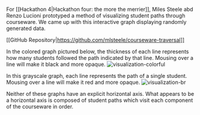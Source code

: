 For [[Hackathon 4|Hackathon four: the more the merrier]], Miles Steele abd Renzo Lucioni prototyped a method of visualizing student paths through courseware. We came up with this interactive graph displaying randomly generated data.

[[GitHub Repository|https://github.com/mlsteele/courseware-traversal]]

In the colored graph pictured below, the thickness of each line represents how many students followed the path indicated by that line. Mousing over a line will make it black and more opaque.
![visualization-colorful](http://snag.gy/mv1lK.jpg)

In this grayscale graph, each line represents the path of a single student. Mousing over a line will make it red and more opaque.
![visualization-br](http://snag.gy/tIzZN.jpg)

Neither of these graphs have an explicit horizontal axis. What appears to be a horizontal axis is composed of student paths which visit each component of the courseware in order.
